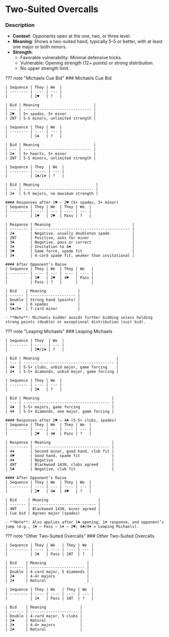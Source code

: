# Two-Suited Overcalls

### Description

- **Context**: Opponents open at the one, two, or three level.
- **Meaning**: Shows a two-suited hand, typically 5-5 or better, with at least one major or both minors.
- **Strength**: 
  - Favorable vulnerability: Minimal defensive tricks.
  - Vulnerable: Opening strength (12+ points) or strong distribution.
  - No upper strength limit.

??? note "Michaels Cue Bid"
    ### Michaels Cue Bid

    | Sequence | They | We  |
    | -------- | ---- | --- |
    |          | 1♥   | ?   |

    | Bid | Meaning                        |
    | --- | ------------------------------ |
    | 2♥  | 5+ spades, 5+ minor            |
    | 2NT | 5-5 minors, unlimited strength |

    | Sequence | They | We  |
    | -------- | ---- | --- |
    |          | 1♠   | ?   |

    | Bid | Meaning                        |
    | --- | ------------------------------ |
    | 2♠  | 5+ hearts, 5+ minor            |
    | 2NT | 5-5 minors, unlimited strength |

    | Sequence | They  | We  |
    | -------- | ----- | --- |
    |          | 1♣/1♦ | ?   |

    | Bid | Meaning                         |
    | --- | ------------------------------- |
    | 2♦  | 5-5 majors, no maximum strength |

    #### Responses after 1♥ – 2♥ (5+ spades, 5+ minor)
    | Sequence | They | We  | They | We  |
    | -------- | ---- | --- | ---- | --- |
    |          | 1♥   | 2♥  | Pass | ?   |

    | Response | Meaning                                    |
    | -------- | ------------------------------------------ |
    | 2♠       | Negative, usually doubleton spade          |
    | 2NT      | Positive, asks for minor                   |
    | 3♣       | Negative, pass or correct                  |
    | 3♦       | Invitation to 4♠                           |
    | 3♥       | Game force, spade fit                      |
    | 3♠       | 4-card spade fit, weaker than invitational |

    #### After Opponent’s Raise
    | Sequence | They | We  | They | We   |
    | -------- | ---- | --- | ---- | ---- |
    |          | 1♥   | 2♥  | 4♥   | Pass |
    |          | Pass | ?   |      |      |

    | Bid    | Meaning              |
    | ------ | -------------------- |
    | Double | Strong hand (points) |
    | 4♠     | 6 spades             |
    | 5♣/5♦  | 7-card minor         |

    - **Note**: Michaels bidder avoids further bidding unless holding strong points (double) or exceptional distribution (suit bid).

??? note "Leaping Michaels"
    ### Leaping Michaels

    | Sequence | They  | We  |
    | -------- | ----- | --- |
    |          | 2♥/2♠ | ?   |

    | Bid | Meaning                                  |
    | --- | ---------------------------------------- |
    | 4♣  | 5-5+ clubs, unbid major, game forcing    |
    | 4♦  | 5-5+ diamonds, unbid major, game forcing |

    | Sequence | They | We  |
    | -------- | ---- | --- |
    |          | 3♣   | ?   |

    | Bid | Meaning                                |
    | --- | -------------------------------------- |
    | 4♣  | 5-5+ majors, game forcing              |
    | 4♦  | 5-5+ diamonds, one major, game forcing |

    #### Responses after 2♥ – 4♣ (5-5+ clubs, spades)
    | Sequence | They | We  | They | We  |
    | -------- | ---- | --- | ---- | --- |
    |          | 2♥   | 4♣  | Pass | ?   |

    | Response | Meaning                           |
    | -------- | --------------------------------- |
    | 4♦       | Second minor, good hand, club fit |
    | 4♥       | Good hand, spade fit              |
    | 4♠       | Negative                          |
    | 4NT      | Blackwood 1430, clubs agreed      |
    | 5♣       | Negative, club fit                |

    #### After Opponent’s Raise
    | Sequence | They | We  | They | We  |
    | -------- | ---- | --- | ---- | --- |
    |          | 2♥   | 4♣  | 4♥   | ?   |

    | Bid     | Meaning                      |
    | ------- | ---------------------------- |
    | 4NT     | Blackwood 1430, minor agreed |
    | Cue bid | Agrees major (spades)        |

    - **Note**: Also applies after 1♣ opening, 1♦ response, and opponent’s jump (e.g., 1♣ – Pass – 1♦ – 2♥; 4♣/4♦ = Leaping Michaels).

??? note "Other Two-Suited Overcalls"
    ### Other Two-Suited Overcalls

    | Sequence | They | We   | They | We  |
    | -------- | ---- | ---- | ---- | --- |
    |          | 1♣   | Pass | 1NT  | ?   |

    | Bid    | Meaning                  |
    | ------ | ------------------------ |
    | Double | 4-card major, 5 diamonds |
    | 2♣     | 4-4+ majors              |
    | 2♦     | Natural                  |

    | Sequence | They | We   | They | We  |
    | -------- | ---- | ---- | ---- | --- |
    |          | 1♦   | Pass | 1NT  | ?   |

    | Bid    | Meaning               |
    | ------ | --------------------- |
    | Double | 4-card major, 5 clubs |
    | 2♣     | Natural               |
    | 2♦     | 4-4+ majors           |
    | 2♠     | Natural               |

